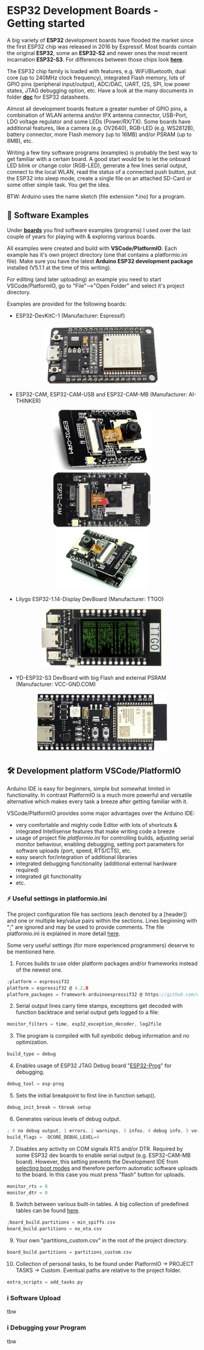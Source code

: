 # ESP32 Development Boards - Getting started

A big variety of **ESP32** development boards have flooded the market since the first ESP32 chip was released in 2016 by Espressif. Most boards contain the original **ESP32**, some an **ESP32-S2** and newer ones the most recent incarnation **ESP32-S3**. For differences between those chips look [**here**](https://github.com/yellobyte/ESP32-DevBoards-Getting-Started/raw/main/doc/Comparison_Espressif-ESP32-S2-C3-S3.pdf).

The ESP32 chip family is loaded with features, e.g. WiFi/Bluetooth, dual core (up to 240MHz clock frequency), integrated Flash memory, lots of GPIO pins (peripheral input/output), ADC/DAC, UART, I2S, SPI, low power states, JTAG debugging option, etc. Have a look at the many documents in folder [**doc**](https://github.com/yellobyte/ESP32-DevBoards-Getting-Started/blob/main/doc) for ESP32 datasheets.

Almost all development boards feature a greater number of GPIO pins, a combination of WLAN antenna and/or IPX antenna connector, USB-Port, LDO voltage regulator and some LEDs (Power/RX/TX). Some boards have additional features, like a camera (e.g. OV2640), RGB-LED (e.g. WS2812B), battery connector, more Flash memory (up to 16MB) and/or PSRAM (up to 8MB), etc.

 Writing a few tiny software programs (examples) is probably the best way to get familiar with a certain board. A good start would be to let the onboard LED blink or change color (RGB-LED), generate a few lines serial output, connect to the local WLAN, read the status of a connected push button, put the ESP32 into sleep mode, create a single file on an attached SD-Card or some other simple task. You get the idea.  

BTW: Arduino uses the name sketch (file extension *.ino) for a program. 

## :file_folder: Software Examples

Under [**boards**](https://github.com/yellobyte/ESP32-DevBoards-Getting-Started/blob/main/boards) you find software examples (programs) I used over the last couple of years for playing with & exploring various boards.  

All examples were created and build with **VSCode/PlatformIO**. Each example has it's own project directory (one that contains a platformio.ini file). Make sure you have the latest **Arduino ESP32 development package** installed (V5.1.1 at the time of this writing).

For editing (and later uploading) an example you need to start VSCode/PlatformIO, go to "File"-->"Open Folder" and select it's project directory.

Examples are provided for the following boards:

- ESP32-DevKitC-1 (Manufacturer: Espressif)  
<p align="center"><img src="https://github.com/yellobyte/ESP32-DevBoards-Getting-Started/raw/main/boards/ESP32-DevKitC-V1_(Espressif)/doc/ESP32-Devkit-V1.jpg" height="160"/></p>  

- ESP32-CAM, ESP32-CAM-USB and ESP32-CAM-MB (Manufacturer: AI-THINKER)
<p align="center"><img src="https://github.com/yellobyte/ESP32-DevBoards-Getting-Started/raw/main/boards/ESP32-CAM_(AI-THINKER)/doc/ESP32-CAM.jpg" height="160"/><img src="https://github.com/yellobyte/ESP32-DevBoards-Getting-Started/raw/main/boards/ESP32-CAM_(AI-THINKER)/doc/ESP32-CAM-USB.jpg" height="150"/><img src="https://github.com/yellobyte/ESP32-DevBoards-Getting-Started/raw/main/boards/ESP32-CAM_(AI-THINKER)/doc/ESP32-CAM-MB.jpg" height="160"/></p>

- Lilygo ESP32-1.14-Display DevBoard (Manufacturer: TTGO)
<p align="center"><img src="https://github.com/yellobyte/ESP32-DevBoards-Getting-Started/raw/main/boards/ESP32-1.14-Display-DevBoard_(TTGO)/doc/LILYGO-ESP32-1.14-Display.jpg" height="160"/></p>

- YD-ESP32-S3 DevBoard with big Flash and external PSRAM (Manufacturer: VCC-GND.COM)  
<p align="center"><img src="https://github.com/yellobyte/ESP32-DevBoards-Getting-Started/raw/main/boards/YD-ESP32-S3_(VCC-GND.COM)/doc/YD-ESP32-S3_DevBoard.JPG" height="160"/></p>

## :hammer_and_wrench: Development platform VSCode/PlatformIO

Arduino IDE is easy for beginners, simple but somewhat limited in functionality. In contrast PlatformIO is a much more powerful and versatile alternative which makes every task a breeze after getting familiar with it. 

VSCode/PlatformIO provides some major advantages over the Arduino IDE:
  - very comfortable and mighty code Editor with lots of shortcuts & integrated Intellisense features that make writing code a breeze
  - usage of project file *platformio.ini* for controlling builds, adjusting serial monitor behaviour, enabling debugging, setting port parameters for software uploads (port, speed, RTS/CTS), etc.
  - easy search for/integration of additional libraries
  - integrated debugging functionality (additional external hardware required)
  - integrated git functionality
  - etc.

### :zap: Useful settings in platformio.ini

The project configuration file has sections (each denoted by a [header]) and one or multiple key/value pairs within the sections. Lines beginning with ";" are ignored and may be used to provide comments. The file platformio.ini is explained in more detail [here](https://docs.platformio.org/en/stable/projectconf/index.html). 

Some very useful settings (for more experienced programmers) deserve to be mentioned here. 
1) Forces builds to use older platform packages and/or frameworks instead of the newest one.
```c 
;platform = espressif32
platform = espressif32 @ 4.2.0
platform_packages = framework-arduinoespressif32 @ https://github.com/espressif/arduino-esp32/releases/download/2.0.3/esp32-2.0.3.zip
```
2) Serial output lines carry time stamps, exceptions get decoded with function backtrace and serial output gets logged to a file:
```c
monitor_filters = time, esp32_exception_decoder, log2file
```
3) The program is compiled with full symbolic debug information and no optimization.
```c
build_type = debug
```
4) Enables usage of ESP32 JTAG Debug board "[ESP32-Prog](https://github.com/yellobyte/ESP32-DevBoards-Getting-Started/raw/main/doc/ESP-Prog.jpg)" for debugging.
```c
debug_tool = esp-prog
```
5) Sets the initial breakpoint to first line in function setup().
```c
debug_init_break = tbreak setup
```
6) Generates various levels of debug output.
```c
; 0 no debug output, 1 errors, 2 warnings, 3 infos, 4 debug info, 5 verbose 
build_flags = -DCORE_DEBUG_LEVEL=4
```
7) Disables any activity on COM signals RTS and/or DTR. Required by some ESP32 dev boards to enable serial output (e.g. ESP32-CAM-MB board). However, this setting prevents the Development IDE from [selecting boot modes](https://github.com/yellobyte/ESP32-DevBoards-Getting-Started/raw/main/doc/ESP32_DevBoard_Boot_Mode_Selection.jpg) and therefore perform automatic software uploads to the board. In this case you must press "flash" button for uploads.
```c
monitor_rts = 0
monitor_dtr = 0
```
8) Switch between various built-in tables. A big collection of predefined tables can be found [here](https://github.com/espressif/arduino-esp32/tree/master/tools/partitions).
```c
;board_build.partitions = min_spiffs.csv
board_build.partitions = no_ota.csv
```
9) Your own "partitions_custom.csv" in the root of the project directory.
```c
board_build.partitions = partitions_custom.csv
```
10) Collection of personal tasks, to be found under PlatformIO -> PROJECT TASKS -> Custom. Eventual paths are relative to the project folder.
```c
extra_scripts = add_tasks.py
```

### :information_source: Software Upload

tbw

### :information_source: Debugging your Program 

tbw